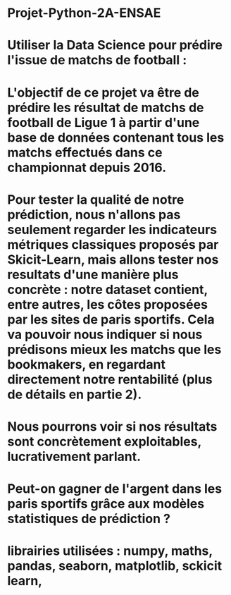 # Projet-Python-2A-ENSAE

# Utiliser la Data Science pour prédire l'issue de matchs de football :

# L'objectif de ce projet va être de prédire les résultat de matchs de football de Ligue 1 à partir d'une base de données contenant tous les matchs effectués dans ce championnat depuis 2016.

# Pour tester la qualité de notre prédiction, nous n'allons pas seulement regarder les indicateurs métriques classiques proposés par Skicit-Learn, mais allons tester nos resultats d'une manière plus concrète : notre dataset contient, entre autres, les côtes proposées par les sites de paris sportifs. Cela va pouvoir nous indiquer si nous prédisons mieux les matchs que les bookmakers, en regardant directement notre rentabilité (plus de détails en partie 2). 

# Nous pourrons voir si nos résultats sont concrètement exploitables, lucrativement parlant.
# Peut-on gagner de l'argent dans les paris sportifs grâce aux modèles statistiques de prédiction ?

# librairies utilisées : numpy, maths, pandas, seaborn, matplotlib, sckicit learn,
